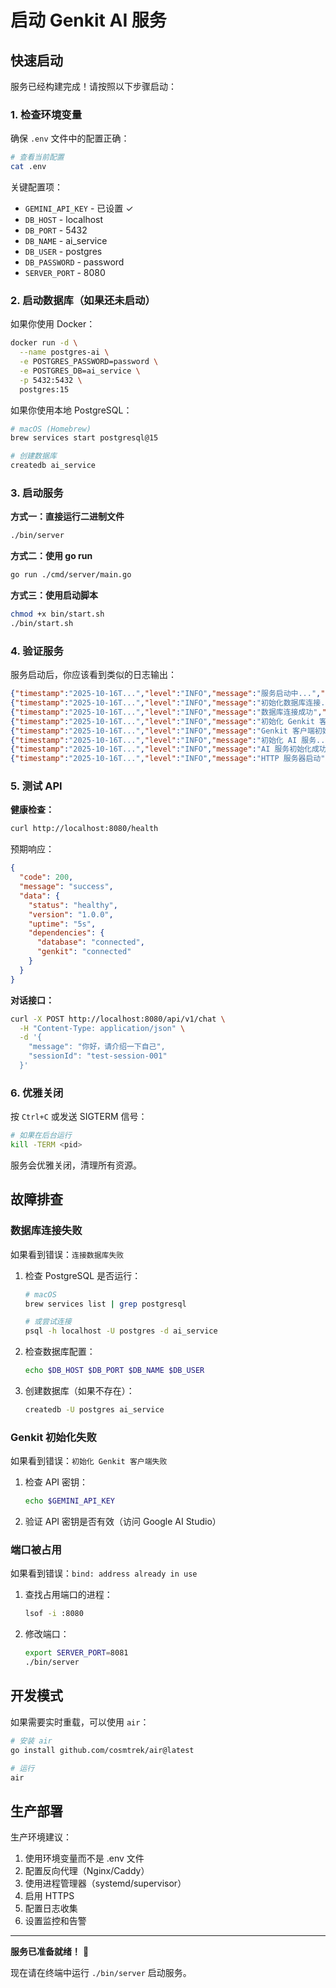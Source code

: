 # 启动 Genkit AI 服务

## 快速启动

服务已经构建完成！请按照以下步骤启动：

### 1. 检查环境变量

确保 `.env` 文件中的配置正确：

```bash
# 查看当前配置
cat .env
```

关键配置项：

- `GEMINI_API_KEY` - 已设置 ✓
- `DB_HOST` - localhost
- `DB_PORT` - 5432
- `DB_NAME` - ai_service
- `DB_USER` - postgres
- `DB_PASSWORD` - password
- `SERVER_PORT` - 8080

### 2. 启动数据库（如果还未启动）

如果你使用 Docker：

```bash
docker run -d \
  --name postgres-ai \
  -e POSTGRES_PASSWORD=password \
  -e POSTGRES_DB=ai_service \
  -p 5432:5432 \
  postgres:15
```

如果你使用本地 PostgreSQL：

```bash
# macOS (Homebrew)
brew services start postgresql@15

# 创建数据库
createdb ai_service
```

### 3. 启动服务

**方式一：直接运行二进制文件**

```bash
./bin/server
```

**方式二：使用 go run**

```bash
go run ./cmd/server/main.go
```

**方式三：使用启动脚本**

```bash
chmod +x bin/start.sh
./bin/start.sh
```

### 4. 验证服务

服务启动后，你应该看到类似的日志输出：

```json
{"timestamp":"2025-10-16T...","level":"INFO","message":"服务启动中...","fields":{"version":"1.0.0","port":"8080"}}
{"timestamp":"2025-10-16T...","level":"INFO","message":"初始化数据库连接...","fields":{"host":"localhost","port":"5432","name":"ai_service"}}
{"timestamp":"2025-10-16T...","level":"INFO","message":"数据库连接成功","fields":{"host":"localhost"}}
{"timestamp":"2025-10-16T...","level":"INFO","message":"初始化 Genkit 客户端...","fields":{"model":"gemini-2.5-flash"}}
{"timestamp":"2025-10-16T...","level":"INFO","message":"Genkit 客户端初始化成功","fields":{"model":"gemini-2.5-flash"}}
{"timestamp":"2025-10-16T...","level":"INFO","message":"初始化 AI 服务..."}
{"timestamp":"2025-10-16T...","level":"INFO","message":"AI 服务初始化成功"}
{"timestamp":"2025-10-16T...","level":"INFO","message":"HTTP 服务器启动","fields":{"address":"0.0.0.0:8080"}}
```

### 5. 测试 API

**健康检查：**

```bash
curl http://localhost:8080/health
```

预期响应：

```json
{
  "code": 200,
  "message": "success",
  "data": {
    "status": "healthy",
    "version": "1.0.0",
    "uptime": "5s",
    "dependencies": {
      "database": "connected",
      "genkit": "connected"
    }
  }
}
```

**对话接口：**

```bash
curl -X POST http://localhost:8080/api/v1/chat \
  -H "Content-Type: application/json" \
  -d '{
    "message": "你好，请介绍一下自己",
    "sessionId": "test-session-001"
  }'
```

### 6. 优雅关闭

按 `Ctrl+C` 或发送 SIGTERM 信号：

```bash
# 如果在后台运行
kill -TERM <pid>
```

服务会优雅关闭，清理所有资源。

## 故障排查

### 数据库连接失败

如果看到错误：`连接数据库失败`

1. 检查 PostgreSQL 是否运行：

   ```bash
   # macOS
   brew services list | grep postgresql
   
   # 或尝试连接
   psql -h localhost -U postgres -d ai_service
   ```

2. 检查数据库配置：

   ```bash
   echo $DB_HOST $DB_PORT $DB_NAME $DB_USER
   ```

3. 创建数据库（如果不存在）：

   ```bash
   createdb -U postgres ai_service
   ```

### Genkit 初始化失败

如果看到错误：`初始化 Genkit 客户端失败`

1. 检查 API 密钥：

   ```bash
   echo $GEMINI_API_KEY
   ```

2. 验证 API 密钥是否有效（访问 Google AI Studio）

### 端口被占用

如果看到错误：`bind: address already in use`

1. 查找占用端口的进程：

   ```bash
   lsof -i :8080
   ```

2. 修改端口：

   ```bash
   export SERVER_PORT=8081
   ./bin/server
   ```

## 开发模式

如果需要实时重载，可以使用 `air`：

```bash
# 安装 air
go install github.com/cosmtrek/air@latest

# 运行
air
```

## 生产部署

生产环境建议：

1. 使用环境变量而不是 .env 文件
2. 配置反向代理（Nginx/Caddy）
3. 使用进程管理器（systemd/supervisor）
4. 启用 HTTPS
5. 配置日志收集
6. 设置监控和告警

---

**服务已准备就绪！** 🚀

现在请在终端中运行 `./bin/server` 启动服务。
